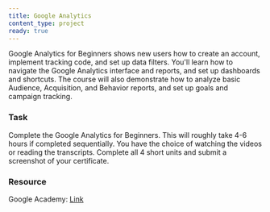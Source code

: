```yaml
---
title: Google Analytics
content_type: project
ready: true
---
```


Google Analytics for Beginners shows new users how to create an account, implement tracking code, and set up data filters. You'll learn how to navigate the Google Analytics interface and reports, and set up dashboards and shortcuts. The course will also demonstrate how to analyze basic Audience, Acquisition, and Behavior reports, and set up goals and campaign tracking.

### Task
Complete the Google Analytics for Beginners. This will roughly take 4-6 hours if completed sequentially. You have the choice of watching the videos or reading the transcripts. Complete all 4 short units and submit a screenshot of your certificate.

### Resource
Google Academy: [Link](https://analytics.google.com/analytics/academy/course/6)

